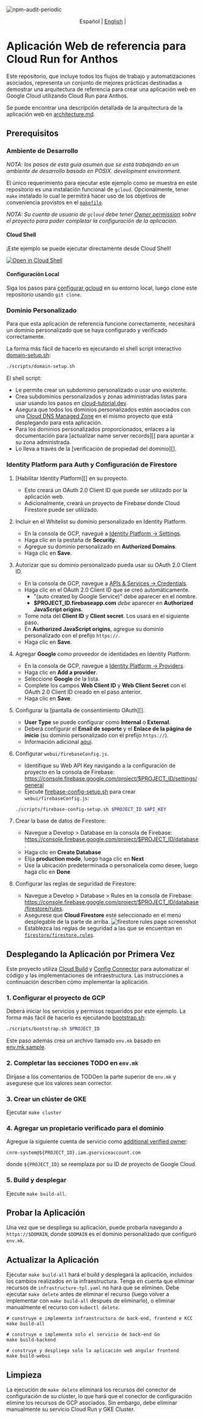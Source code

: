 ![npm-audit-periodic](https://github.com/GoogleCloudPlatform/cloud-run-anthos-reference-web-app/workflows/npm-audit-periodic/badge.svg)

<p align="center">
  <span>Español</span> |
  <a href="../README.md">English</a> |
</p>

# Aplicación Web de referencia para Cloud Run for Anthos

Este repositorio, que incluye todos los flujos de trabajo y automatizaciones asociados, representa un conjunto de mejores prácticas destinadas a demostrar una arquitectura de referencia para crear una aplicación web en Google Cloud utilizando Cloud Run para Anthos.

Se puede encontrar una descripción detallada de la arquitectura de la aplicación web en [architecture.md][].

## Prerequisitos

### Ambiente de Desarrollo

*NOTA: los pasos de esta guía asumen que se está trabajando en un ambiente de desarrollo basado en POSIX.
development environment.*

El único requerimiento para ejecutar este ejemplo como se muestra en este repositorio es una instalación funcional de `gcloud`. Opcionalmente, tener `make` instalado lo cual le permitirá hacer uso de los objetivos de conveniencia provistos en el [`makefile`][].


*NOTA: Su cuenta de usuario de `gcloud` debe tener [Owner permission][] sobre el proyecto para poder completar la configuración de la aplicación.*

#### Cloud Shell

¡Este ejemplo se puede ejecutar directamente desde Cloud Shell!

[![Open in Cloud Shell](https://gstatic.com/cloudssh/images/open-btn.svg)](https://ssh.cloud.google.com/cloudshell/editor?cloudshell_git_repo=https%3A%2F%2Fgithub.com%2FGoogleCloudPlatform%2Fcloud-run-anthos-reference-web-app&cloudshell_git_branch=master)

#### Configuración Local

Siga los pasos para [configurar gcloud][] en su entorno local,
luego clone este repositorio usando `git clone`.

### Dominio Personalizado

Para que esta aplicación de referencia funcione correctamente, necesitará un dominio personalizado que se haya configurado y verificado correctamente.

La forma más fácil de hacerlo es ejecutando el shell script interactivo [domain-setup.sh][]:

```bash
./scripts/domain-setup.sh
```

El shell script:

* Le permite crear un subdominio personalizado o usar uno existente.
* Crea subdominios personalizados y zonas administradas listas para usar usando los pasos en
  [cloud-tutorial.dev][].
* Asegura que todos los dominios personalizados estén asociados con una [Cloud DNS Managed Zone][]
  en el mismo proyecto que está desplegando para esta aplicación.
* Para los dominios personalizados proporcionados, enlaces a la documentación para
  [actualizar name server records][] para apuntar a su zona administrada.
* Lo lleva a través de la [verificación de propiedad del dominio][].

### Identity Platform para Auth y Configuración de Firestore

1. [Habilitar Identity Platform][] en su proyecto.
   * Esto creará un OAuth 2.0 Client ID que puede ser utilizado por la aplicación web.
   * Adicionalmente, creará un proyecto de Firebase donde Cloud Firestore puede ser utilizado.
1. Incluir en el Whitelist su dominio personalizado en Identity Platform.
   * En la consola de GCP, navegué a [Identity Platform -> Settings][].
   * Haga clic en la pestaña de **Security**.
   * Agregue su dominio personalizado en **Authorized Domains**.
   * Haga clic en **Save**.
1. Autorizar que su dominio personalizado pueda usar su OAuth 2.0 Client ID.
   * En la consola de GCP, navegue a [APIs & Services -> Credentials][].
   * Haga clic en el OAuth 2.0 Client ID que se creó automáticamente.
     * "(auto created by Google Service)" debe aparecer en el nombre.
     * **$PROJECT_ID.firebaseapp.com** _debe_ aparecer en
       **Authorized JavaScript origins**.
   * Tome nota del **Client ID** y **Client secret**. Los usará en el siguiente paso.
   * En **Authorized JavaScript origins**, agregue su dominio personalizado con el prefijo `https://`.
   * Haga clic en **Save**.
1. Agregar **Google** como proveedor de identidades en Identity Platform:
   * En la consola de GCP, navegue a [Identity Platform -> Providers][].
   * Haga clic en **Add a provider**.
   * Seleccione **Google** de la lista.
   * Complete los campos **Web Client ID** y **Web Client Secret** con
     el OAuth 2.0 Client ID creado en el paso anterior.
   * Haga clic en **Save**.
1. Configurar la [pantalla de consentimiento OAuth][].
   * **User Type** se puede configurar como **Internal** o **External**.
   * Deberá configurar el **Email de soporte** y el
     **Enlace de la página de inicio** (su dominio personalizado con el prefijo `https://`).
   * Información adicional
     [aquí](https://support.google.com/cloud/answer/6158849?hl=en#userconsent).
1. Configurar `webui/firebaseConfig.js`.
   * Identifique su Web API Key navigando a la configuración de proyecto en la consola de Firebase:
     <https://console.firebase.google.com/project/$PROJECT_ID/settings/general>
   * Ejecute [firebase-config-setup.sh][] para crear `webui/firebaseConfig.js`:

   ```bash
   ./scripts/firebase-config-setup.sh $PROJECT_ID $API_KEY
   ```

1. Crear la base de datos de Firestore:
   * Navegue a Develop > Database en la consola de Firebase:
     <https://console.firebase.google.com/project/$PROJECT_ID/database>.
   * Haga clic en **Create Database**
   * Elija **production mode**, luego haga clic en **Next**
   * Use la ubicación predeterminada o personalícela como desee, luego haga clic en **Done**

1. Configurar las reglas de seguridad de Firestore:
   * Navegue a Develop > Database > Rules en la consola de Firebase:
     <https://console.firebase.google.com/project/$PROJECT_ID/database/firestore/rules>.
   * Asegurese que **Cloud Firestore** esté seleccionado en el menú desplegable de la parte de arriba.
     ![firestore rules page screenshot][]
   * Establezca las reglas de seguridad a las que se encuentran en [`firestore/firestore.rules`][].

## Desplegando la Aplicación por Primera Vez

Este proyecto utiliza [Cloud Build][] y [Config Connector][] para automatizar el código y las implementaciones de infraestructura. Las instrucciones a continuación describen cómo implementar la aplicación.

### 1. Configurar el proyecto de GCP

Deberá iniciar los servicios y permisos requeridos por este ejemplo. La forma más fácil de hacerlo es ejecutando [bootstrap.sh][]:

```bash
./scripts/bootstrap.sh $PROJECT_ID
```

Este paso además crea un archivo llamado `env.mk` basado en [env.mk.sample](env.mk.sample).

### 2. Completar las secciones TODO en `env.mk`

Dirijase a los comentarios de TODOen la parte superior de `env.mk` y asegurese que los valores sean corrector.

### 3. Crear un clúster de GKE

Ejecutar `make cluster`

### 4. Agregar un propietario verificado para el dominio

Agregue la siguiente cuenta de servicio como [additional verified owner][]:

`cnrm-system@${PROJECT_ID}.iam.gserviceaccount.com`

donde `${PROJECT_ID}` se reemplaza por su ID de proyecto de Google Cloud.

### 5. Build y desplegar

Ejecute `make build-all`.

## Probar la Aplicación

Una vez que se despliega su aplicación, puede probarla navegando a `https://$DOMAIN`,
donde `$DOMAIN` es el dominio personalizado que configuró `env.mk`.

## Actualizar la Aplicación

Ejecutar `make build-all` hará el build y desplegará la aplicación, incluidos los cambios realizados en la infraestructura. Tenga en cuenta que eliminar recursos de `infrastructure-tpl.yaml`
no hará que se eliminen. Debe ejecutar `make delete` antes de eliminar el recurso (luego volver a implementar con `make build-all` después de eliminarlo), o eliminar manualmente el recurso con `kubectl delete`.

```shell
# construye e implementa infraestructura de back-end, frontend e KCC
make build-all

# construye e implementa solo el servicio de back-end Go
make build-backend

# construye y despliega solo la aplicación web angular frontend
make build-webui
```

## Limpieza

La ejecución de `make delete` eliminará los recursos del conector de configuración de su clúster, lo que hará que el conector de configuración elimine los recursos de GCP asociados. Sin embargo, debe eliminar manualmente su servicio Cloud Run y ​​GKE Cluster.

[APIs & Services -> Credentials]: https://console.cloud.google.com/apis/credentials
[Cloud Build]: https://cloud.google.com/cloud-build/docs
[Config Connector]: https://cloud.google.com/config-connector/docs
[Cloud DNS Managed Zone]: https://cloud.google.com/dns/zones
[update name server records]: https://cloud.google.com/dns/docs/migrating#update_your_registrars_name_server_records
[domain ownership verification]: https://cloud.google.com/storage/docs/domain-name-verification#verification
[additional verified owner]: https://cloud.google.com/storage/docs/domain-name-verification?_ga=2.256052552.-234301672.1582050261#additional_verified_owners
[Enable Identity Platform]: https://console.cloud.google.com/marketplace/details/google-cloud-platform/customer-identity
[Identity Platform -> Providers]: https://console.cloud.google.com/customer-identity/providers
[Identity Platform quickstart guide]: https://cloud.google.com/identity-platform/docs/quickstart-email-password#sign_the_user_in
[Identity Platform page in the GCP console]: https://console.cloud.google.com/marketplace/details/google-cloud-platform/customer-identity
[OAuth consent screen]: https://console.cloud.google.com/apis/credentials/consent
[Identity Platform -> Settings]: https://console.cloud.google.com/customer-identity/settings
[Setting up OAuth 2.0 guide]: https://support.google.com/cloud/answer/6158849?hl=en
[configurar gcloud]: https://cloud.google.com/sdk/docs
[`makefile`]: ../makefile
[Owner permission]: https://console.cloud.google.com/iam-admin/roles/details/roles%3Cowner
[architecture.md]: architecture_sp.md
[cloud-tutorial.dev]: https://cloud-tutorial.dev/
[bootstrap.sh]: ../scripts/bootstrap.sh
[firebase-config-setup.sh]: ../scripts/firebase-config-setup.sh
[domain-setup.sh]: ../scripts/domain-setup.sh
[firestore rules page screenshot]: img/firestore_rules_page.png
[`firestore/firestore.rules`]: ../firestore/firestore.rules
